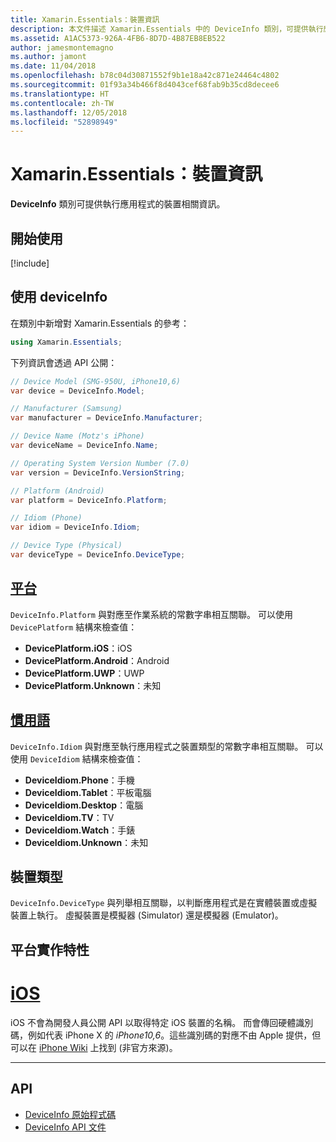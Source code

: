 ```yaml
---
title: Xamarin.Essentials：裝置資訊
description: 本文件描述 Xamarin.Essentials 中的 DeviceInfo 類別，可提供執行應用程式的裝置相關資訊。
ms.assetid: A1AC5373-926A-4FB6-8D7D-4B87EB8EB522
author: jamesmontemagno
ms.author: jamont
ms.date: 11/04/2018
ms.openlocfilehash: b78c04d30871552f9b1e18a42c871e24464c4802
ms.sourcegitcommit: 01f93a34b466f8d4043cef68fab9b35cd8decee6
ms.translationtype: HT
ms.contentlocale: zh-TW
ms.lasthandoff: 12/05/2018
ms.locfileid: "52898949"
---
```

# <a name="xamarinessentials-device-information"></a>Xamarin.Essentials：裝置資訊

**DeviceInfo** 類別可提供執行應用程式的裝置相關資訊。

## <a name="get-started"></a>開始使用

[!include[](~/essentials/includes/get-started.md)]

## <a name="using-deviceinfo"></a>使用 deviceInfo

在類別中新增對 Xamarin.Essentials 的參考：

```csharp
using Xamarin.Essentials;
```

下列資訊會透過 API 公開：

```csharp
// Device Model (SMG-950U, iPhone10,6)
var device = DeviceInfo.Model;

// Manufacturer (Samsung)
var manufacturer = DeviceInfo.Manufacturer;

// Device Name (Motz's iPhone)
var deviceName = DeviceInfo.Name;

// Operating System Version Number (7.0)
var version = DeviceInfo.VersionString;

// Platform (Android)
var platform = DeviceInfo.Platform;

// Idiom (Phone)
var idiom = DeviceInfo.Idiom;

// Device Type (Physical)
var deviceType = DeviceInfo.DeviceType;
```

## <a name="platformsxrefxamarinessentialsdeviceinfoplatforms"></a>[平台](xref:Xamarin.Essentials.DeviceInfo.Platforms)

`DeviceInfo.Platform` 與對應至作業系統的常數字串相互關聯。 可以使用 `DevicePlatform` 結構來檢查值：

- **DevicePlatform.iOS**：iOS
- **DevicePlatform.Android**：Android
- **DevicePlatform.UWP**：UWP
- **DevicePlatform.Unknown**：未知

## <a name="idiomsxrefxamarinessentialsdeviceinfoidioms"></a>[慣用語](xref:Xamarin.Essentials.DeviceInfo.Idioms)

`DeviceInfo.Idiom` 與對應至執行應用程式之裝置類型的常數字串相互關聯。 可以使用 `DeviceIdiom` 結構來檢查值：

- **DeviceIdiom.Phone**：手機
- **DeviceIdiom.Tablet**：平板電腦
- **DeviceIdiom.Desktop**：電腦
- **DeviceIdiom.TV**：TV
- **DeviceIdiom.Watch**：手錶
- **DeviceIdiom.Unknown**：未知

## <a name="device-type"></a>裝置類型

`DeviceInfo.DeviceType` 與列舉相互關聯，以判斷應用程式是在實體裝置或虛擬裝置上執行。 虛擬裝置是模擬器 (Simulator) 還是模擬器 (Emulator)。

## <a name="platform-implementation-specifics"></a>平台實作特性

# <a name="iostabios"></a>[iOS](#tab/ios)

iOS 不會為開發人員公開 API 以取得特定 iOS 裝置的名稱。 而會傳回硬體識別碼，例如代表 iPhone X 的 _iPhone10,6_。這些識別碼的對應不由 Apple 提供，但可以在 [iPhone Wiki](https://www.theiphonewiki.com/wiki/Models) 上找到 (非官方來源)。

--------------

## <a name="api"></a>API

- [DeviceInfo 原始程式碼](https://github.com/xamarin/Essentials/tree/master/Xamarin.Essentials/DeviceInfo)
- [DeviceInfo API 文件](xref:Xamarin.Essentials.DeviceInfo)
